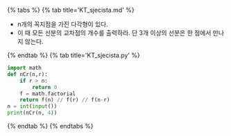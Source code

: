 {% tabs %}
{% tab title='KT_sjecista.md' %}

* n개의 꼭지점을 가진 다각형이 있다.
* 이 때 모든 선분의 교차점의 개수를 출력하라. 단 3개 이상의 선분은 한 점에서 만나지 않는다.

{% endtab %}
{% tab title='KT_sjecista.py' %}

```py
import math
def nCr(n,r):
    if r > n:
        return 0
    f = math.factorial
    return f(n) // f(r) // f(n-r)
n = int(input())
print(nCr(n, 4))
```

{% endtab %}
{% endtabs %}